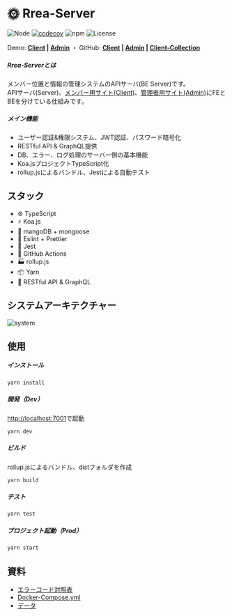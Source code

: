# 🌞 Rrea-Server

![Node](https://img.shields.io/badge/Node.js-v18.0.0-fb7185.svg?logo=&style=flat-square)  [![codecov](https://codecov.io/gh/kensoz/Rrea-server/branch/master/graph/badge.svg?token=7ZTUS6Z4WQ)](https://codecov.io/gh/kensoz/Rrea-server)  ![npm](https://img.shields.io/badge/npm-2.0.0-84CC16.svg?style=flat-square)  ![License](https://img.shields.io/badge/License-MIT-0284C7.svg?logo=&style=flat-square)

Demo:  **[Client](http://rrea-client.live) | [Admin](http://rrea-admin.live)**  ・  GitHub:  **[Client](https://github.com/kensoz/Rrea-client) | [Admin](https://github.com/kensoz/Rrea-admin) | [Client-Collection](https://github.com/kensoz/Rrea-client-collection)**

##### Rrea-Serverとは

メンバー位置と情報の管理システムのAPIサーバ(BE Server)です。\
APIサーバ(Server)、[メンバー用サイト(Client)](https://github.com/kensoz/Rrea-client)、[管理者用サイト(Admin)](https://github.com/kensoz/Rrea-admin)にFEとBEを分けている仕組みです。

##### メイン機能

+ ユーザー認証&権限システム、JWT認証、パスワード暗号化
+ RESTful API & GraphQL提供
+ DB、エラー、ログ処理のサーバー側の基本機能
+ Koa.jsプロジェクトTypeScript化
+ rollup.jsによるバンドル、Jestによる自動テスト



## スタック

- ⚙️ TypeScript
- ⚡️ Koa.js
- 💽 mangoDB + mongoose
- 📑 Eslint + Prettier
- 🔌 Jest
- 🔩 GitHub Actions
- 🏭 rollup.js
- 📦 Yarn
- 🔻 RESTful API & GraphQL



## システムアーキテクチャー

![system](https://s2.loli.net/2022/07/16/Y7BqVkciA9MCLQZ.jpg)



## 使用

##### インストール

```bash
yarn install
```

##### 開発（Dev）

[http://localhost:7001](http://localhost:7001)で起動

```bash
yarn dev
```

##### ビルド

rollup.jsによるバンドル、distフォルダを作成

```bash
yarn build
```

##### テスト

```bash
yarn test
```

##### プロジェクト起動（Prod）

```bash
yarn start
```



## 資料

+ [エラーコード対照表](https://github.com/kensoz/Rrea-server/blob/master/docs/error.md)
+ [Docker-Compose.yml](https://github.com/kensoz/Rrea-server/blob/master/docs/docker-compose.yml)
+ [データ](https://github.com/kensoz/Rrea-server/tree/master/docs/Rrea-database)
